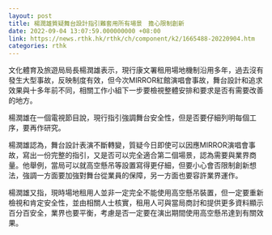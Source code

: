 ```yaml
---
layout: post
title: 楊潤雄質疑舞台設計指引難套用所有場景　擔心限制創新
date: 2022-09-04 13:07:59.000000000 +08:00
link: https://news.rthk.hk/rthk/ch/component/k2/1665488-20220904.htm
categories: rthk
---
```


文化體育及旅遊局局長楊潤雄表示，現行康文署租用場地機制沿用多年，過去沒有發生大型事故，反映制度有效，但今次MIRROR紅館演唱會事故，舞台設計和追求效果與十多年前不同，相關工作小組下一步要檢視整體安排和要求是否有需要改善的地方。

楊潤雄在一個電視節目說，現行指引強調舞台安全性，但是否要仔細列明每個工序，要再作研究。

楊潤雄認為，舞台設計表演不斷轉變，質疑今日即使可以因應MIRROR演唱會事故，寫出一份完整的指引，又是否可以完全適合第二個場景，認為需要與業界商量。他舉例，當局可以就高空懸吊等設置寫得更仔細，但要小心會否限制創新想法，強調一方面要加強對舞台從業員的保障，另一方面也要容許業界運作。

楊潤雄又指，現時場地租用人並非一定完全不能使用高空懸吊裝置，但一定要重新檢視和肯定安全性，並由相關人士核實，租用人可與當局商討和提供更多資料顯示百分百安全，業界也要平衡，考慮是否一定要在演出期間使用高空懸吊達到有關效果。
